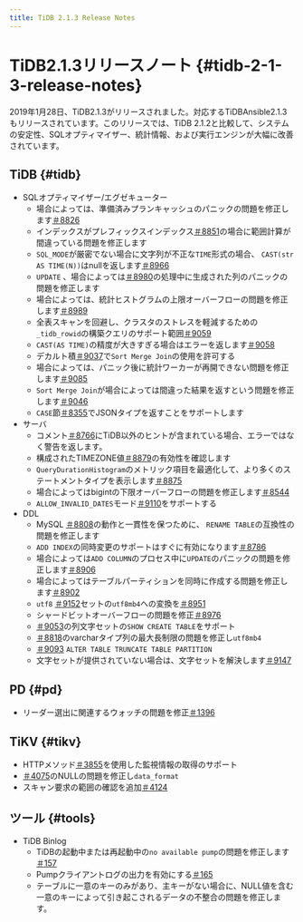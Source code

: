 ```yaml
---
title: TiDB 2.1.3 Release Notes
---
```


# TiDB2.1.3リリースノート {#tidb-2-1-3-release-notes}

2019年1月28日、TiDB2.1.3がリリースされました。対応するTiDBAnsible2.1.3もリリースされています。このリリースでは、TiDB 2.1.2と比較して、システムの安定性、SQLオプティマイザー、統計情報、および実行エンジンが大幅に改善されています。

## TiDB {#tidb}

-   SQLオプティマイザー/エグゼキューター
    -   場合によっては、準備済みプランキャッシュのパニックの問題を修正します[＃8826](https://github.com/pingcap/tidb/pull/8826)
    -   インデックスがプレフィックスインデックス[＃8851](https://github.com/pingcap/tidb/pull/8851)の場合に範囲計算が間違っている問題を修正します
    -   `SQL_MODE`が厳密でない場合に文字列が不正な`TIME`形式の場合、 `CAST(str AS TIME(N))`はnullを返します[＃8966](https://github.com/pingcap/tidb/pull/8966)
    -   `UPDATE` 、場合によっては[＃8980](https://github.com/pingcap/tidb/pull/8980)の処理中に生成された列のパニックの問題を修正します
    -   場合によっては、統計ヒストグラムの上限オーバーフローの問題を修正します[＃8989](https://github.com/pingcap/tidb/pull/8989)
    -   全表スキャンを回避し、クラスタのストレスを軽減するための`_tidb_rowid`の構築クエリのサポート範囲[＃9059](https://github.com/pingcap/tidb/pull/9059)
    -   `CAST(AS TIME)`の精度が大きすぎる場合はエラーを返します[＃9058](https://github.com/pingcap/tidb/pull/9058)
    -   デカルト積[＃9037](https://github.com/pingcap/tidb/pull/9037)で`Sort Merge Join`の使用を許可する
    -   場合によっては、パニック後に統計ワーカーが再開できない問題を修正します[＃9085](https://github.com/pingcap/tidb/pull/9085)
    -   `Sort Merge Join`が場合によっては間違った結果を返すという問題を修正します[＃9046](https://github.com/pingcap/tidb/pull/9046)
    -   `CASE`節[＃8355](https://github.com/pingcap/tidb/pull/8355)でJSONタイプを返すことをサポートします
-   サーバ
    -   コメント[＃8766](https://github.com/pingcap/tidb/pull/8766)にTiDB以外のヒントが含まれている場合、エラーではなく警告を返します。
    -   構成されたTIMEZONE値[＃8879](https://github.com/pingcap/tidb/pull/8879)の有効性を確認します
    -   `QueryDurationHistogram`のメトリック項目を最適化して、より多くのステートメントタイプを表示します[＃8875](https://github.com/pingcap/tidb/pull/8875)
    -   場合によってはbigintの下限オーバーフローの問題を修正します[＃8544](https://github.com/pingcap/tidb/pull/8544)
    -   `ALLOW_INVALID_DATES`モード[＃9110](https://github.com/pingcap/tidb/pull/9110)をサポートする
-   DDL
    -   MySQL [＃8808](https://github.com/pingcap/tidb/pull/8808)の動作と一貫性を保つために、 `RENAME TABLE`の互換性の問題を修正します
    -   `ADD INDEX`の同時変更のサポートはすぐに有効になります[＃8786](https://github.com/pingcap/tidb/pull/8786)
    -   場合によっては`ADD COLUMN`のプロセス中に`UPDATE`のパニックの問題を修正します[＃8906](https://github.com/pingcap/tidb/pull/8906)
    -   場合によってはテーブルパーティションを同時に作成する問題を修正します[＃8902](https://github.com/pingcap/tidb/pull/8902)
    -   `utf8` [＃9152](https://github.com/pingcap/tidb/pull/9152)セットの`utf8mb4`への変換を[＃8951](https://github.com/pingcap/tidb/pull/8951)
    -   シャードビットオーバーフローの問題を修正[＃8976](https://github.com/pingcap/tidb/pull/8976)
    -   [＃9053](https://github.com/pingcap/tidb/pull/9053)の列文字セットの`SHOW CREATE TABLE`をサポート
    -   [＃8818](https://github.com/pingcap/tidb/pull/8818)のvarcharタイプ列の最大長制限の問題を修正し`utf8mb4`
    -   [＃9093](https://github.com/pingcap/tidb/pull/9093) `ALTER TABLE TRUNCATE TABLE PARTITION`
    -   文字セットが提供されていない場合は、文字セットを解決します[＃9147](https://github.com/pingcap/tidb/pull/9147)

## PD {#pd}

-   リーダー選出に関連するウォッチの問題を修正[＃1396](https://github.com/pingcap/pd/pull/1396)

## TiKV {#tikv}

-   HTTPメソッド[＃3855](https://github.com/tikv/tikv/pull/3855)を使用した監視情報の取得のサポート
-   [＃4075](https://github.com/tikv/tikv/pull/4075)のNULLの問題を修正し`data_format`
-   スキャン要求の範囲の確認を追加[＃4124](https://github.com/tikv/tikv/pull/4124)

## ツール {#tools}

-   TiDB Binlog
    -   TiDBの起動中または再起動中の`no available pump`の問題を修正します[＃157](https://github.com/pingcap/tidb-tools/pull/158)
    -   Pumpクライアントログの出力を有効にする[＃165](https://github.com/pingcap/tidb-tools/pull/165)
    -   テーブルに一意のキーのみがあり、主キーがない場合に、NULL値を含む一意のキーによって引き起こされるデータの不整合の問題を修正します。

